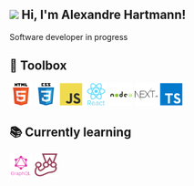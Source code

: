 ## <img src="https://raw.githubusercontent.com/MartinHeinz/MartinHeinz/master/wave.gif" width="20px"> Hi, I'm Alexandre Hartmann!
Software developer in progress

## 🧰 Toolbox

<img src="https://github.com/devicons/devicon/blob/master/icons/html5/html5-original-wordmark.svg" alt="HTML logo" width="40" height="40" /> <img src="https://github.com/devicons/devicon/blob/master/icons/css3/css3-original-wordmark.svg" alt="CSS logo" width="40" height="40" /> <img src="https://github.com/devicons/devicon/blob/master/icons/javascript/javascript-original.svg" alt="Javascript logo" width="40" height="40" /> <img src="https://github.com/devicons/devicon/blob/master/icons/react/react-original-wordmark.svg" alt="React logo" width="40" height="40" /> <img src="https://github.com/devicons/devicon/blob/master/icons/nodejs/nodejs-original-wordmark.svg" alt="Node logo" width="40" height="40" /> <img src="https://github.com/devicons/devicon/blob/master/icons/nextjs/nextjs-original-wordmark.svg" alt="Nextjs logo" width="40" height="40" /> <img src="https://github.com/devicons/devicon/blob/master/icons/typescript/typescript-original.svg" alt="Typescript logo" width="40" height="40" /> 

## 📚 Currently learning
<img src="https://github.com/devicons/devicon/blob/master/icons/graphql/graphql-plain-wordmark.svg" alt="GraphQL logo" width="40" height="40" /> <img src="https://github.com/devicons/devicon/blob/master/icons/jest/jest-plain.svg" alt="Jest logo" width="40" height="40" />
 

